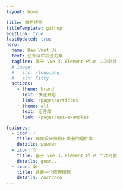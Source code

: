 ```yaml
---
layout: home

title: 豪的博客
titleTemplate: githup
editLink: true
lastUpdated: true
hero:
  name: Hao Vnet Ui
  text: 企业级中后台方案
  tagline: 基于 Vue 3，Element Plus 二次封装
  # image:
  #   src: /logo.png
  #   alt: Kitty
  actions:
    - theme: brand
      text: 快速开始
      link: /pages/articles
    - theme: alt
      text: 组件库
      link: /pages/api-examples

features:
  - icon: ⚡️
    title: 面向设计师和开发者的组件库
    details: wawawa
  - icon: 🖖
    title: 基于 Vue 3，Element Plus 二次封装
    details: good...
  - icon: 🛠️
    title: 这是一个修理图标
    details: cocococo
---
```

